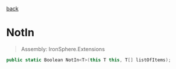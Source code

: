 ﻿

[back](/IronSphere.Extensions/GenericExtension)

# NotIn

> Assembly: IronSphere.Extensions

```csharp
public static Boolean NotIn<T>(this T this, T[] listOfItems);
```



 